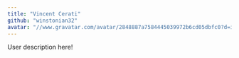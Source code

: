 ```yaml
---
title: "Vincent Cerati"
github: "winstonian32"
avatar: "//www.gravatar.com/avatar/2848887a7584445039972b6cd05dbfc0?d=identicon"
---
```


User description here!
